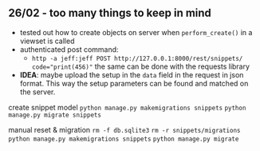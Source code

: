 




## 26/02 - too many things to keep in mind
- tested out how to create objects on server when `perform_create()` in a viewset is called
- authenticated post command:
  - `http -a jeff:jeff POST http://127.0.0.1:8000/rest/snippets/ code="print(456)"`
the same can be done with the requests library
- **IDEA**: maybe upload the setup in the `data` field in the request in json format. This way the setup parameters can be found and matched on the server.


create snippet model
`python manage.py makemigrations snippets`
`python manage.py migrate snippets`

manual reset & migration
`rm -f db.sqlite3`
`rm -r snippets/migrations`
`python manage.py makemigrations snippets`
`python manage.py migrate`



